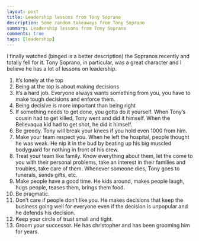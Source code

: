 ```yaml
---
layout: post
title: Leadership lessons from Tony Soprano
description: Some random takeaways from Tony Soprano
summary: Leadership lessons from Tony Soprano
comments: true
tags: [leadership]
---
```


I finally watched (binged is a better description) the Sopranos recently and totally fell for it. Tony Soprano, in particular, was a great character and I believe he has a lot of lessons on leadership.

1. It’s lonely at the top
2. Being at the top is about making decisions
3. It’s a hard job. Everyone always wants something from you, you have to make tough decisions and enforce them.
4. Being decisive is more important than being right
5. If something needs to get done, you gotta do it yourself. When Tony’s cousin had to get killed, Tony went and did it himself. When the Bellevaqua kid had to get shot, he did it himself.
6. Be greedy. Tony will break your knees if you hold even 1000 from him.
7. Make your team respect you. When he left the hospital, people thought he was weak. He nip it in the bud by beating up his big muscled bodyguard for nothing in front of his crew.
8. Treat your team like family. Know everything about them, let the come to you with their personal problems, take an interest in their families and troubles, take care of them. Whenever someone dies, Tony goes to funerals, sends gifts, etc.
9. Make people have a good time. He kids around, makes people laugh, hugs people, teases them, brings them food. 
10. Be pragmatic. 
11. Don’t care if people don’t like you. He makes decisions that keep the business going well for everyone even if the decision is unpopular and he defends his decision. 
12. Keep your circle of trust small and tight. 
13. Groom your successor. He has christopher and has been grooming him for years.

